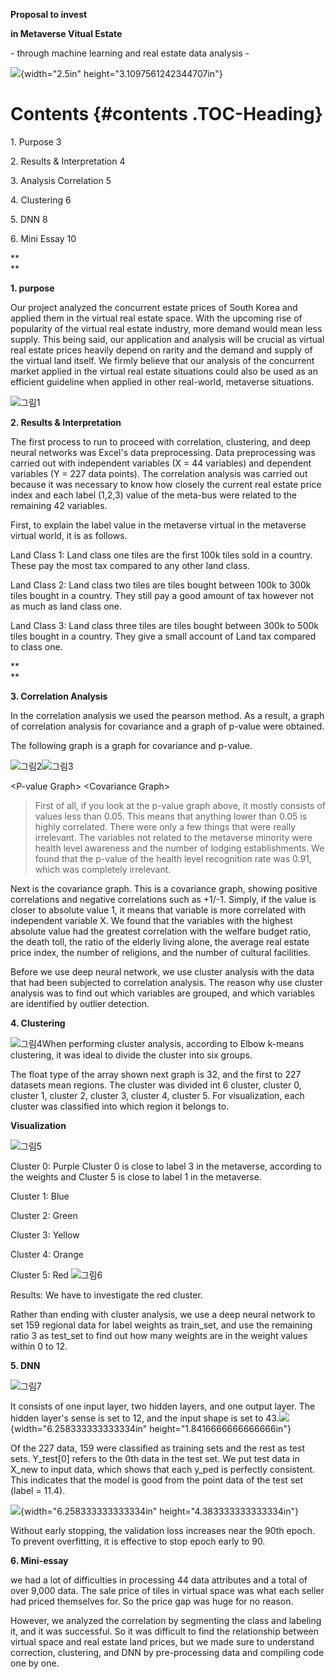 **Proposal to invest**

**in Metaverse Vitual Estate**

\- through machine learning and real estate data analysis -

![](media/image1.png){width="2.5in" height="3.1097561242344707in"}

# **Contents** {#contents .TOC-Heading}

1\. Purpose 3

2\. Results & Interpretation 4

3\. Analysis Correlation 5

4\. Clustering 6

5\. DNN 8

6\. Mini Essay 10

**\
**

**1. purpose**

Our project analyzed the concurrent estate prices of South Korea and
applied them in the virtual real estate space. With the upcoming rise of
popularity of the virtual real estate industry, more demand would mean
less supply. This being said, our application and analysis will be
crucial as virtual real estate prices heavily depend on rarity and the
demand and supply of the virtual land itself. We firmly believe that our
analysis of the concurrent market applied in the virtual real estate
situations could also be used as an efficient guideline when applied in
other real-world, metaverse situations.

![그림1](https://user-images.githubusercontent.com/86938974/156714142-ba881c4a-8a59-424a-8168-fc23c9ddfd6f.png)

**2. Results & Interpretation**

The first process to run to proceed with correlation, clustering, and
deep neural networks was Excel\'s data preprocessing. Data preprocessing
was carried out with independent variables (X = 44 variables) and
dependent variables (Y = 227 data points). The correlation analysis was
carried out because it was necessary to know how closely the current
real estate price index and each label (1,2,3) value of the meta-bus
were related to the remaining 42 variables.

First, to explain the label value in the metaverse virtual in the
metaverse virtual world, it is as follows.

Land Class 1: Land class one tiles are the first 100k tiles sold in a
country. These pay the most tax compared to any other land class.

Land Class 2: Land class two tiles are tiles bought between 100k to 300k
tiles bought in a country. They still pay a good amount of tax however
not as much as land class one.

Land Class 3: Land class three tiles are tiles bought between 300k to
500k tiles bought in a country. They give a small account of Land tax
compared to class one.

**\
**

**3. Correlation Analysis**

In the correlation analysis we used the pearson method. As a result, a
graph of correlation analysis for covariance and a graph of p-value were
obtained.

The following graph is a graph for covariance and p-value.

![그림2](https://user-images.githubusercontent.com/86938974/156714340-adccd53b-3100-4128-aa9c-1bb0eef75446.png)![그림3](https://user-images.githubusercontent.com/86938974/156714496-4dc8a8bd-737f-4c0b-b4f3-72fc49007e57.png)

\<P-value Graph\> \<Covariance Graph\>

> First of all, if you look at the p-value graph above, it mostly
> consists of values less than 0.05. This means that anything lower than
> 0.05 is highly correlated. There were only a few things that were
> really irrelevant. The variables not related to the metaverse minority
> were health level awareness and the number of lodging establishments.
> We found that the p-value of the health level recognition rate was
> 0.91, which was completely irrelevant.

Next is the covariance graph. This is a covariance graph, showing
positive correlations and negative correlations such as +1/-1. Simply,
if the value is closer to absolute value 1, it means that variable is
more correlated with independent variable X. We found that the variables
with the highest absolute value had the greatest correlation with the
welfare budget ratio, the death toll, the ratio of the elderly living
alone, the average real estate price index, the number of religions, and
the number of cultural facilities.

Before we use deep neural network, we use cluster analysis with the data
that had been subjected to correlation analysis. The reason why use
cluster analysis was to find out which variables are grouped, and which
variables are identified by outlier detection.

**4. Clustering**

![그림4](https://user-images.githubusercontent.com/86938974/156714575-853b60fe-ac68-4326-89b2-2f10fe2a76e7.png)When performing cluster analysis,
according to Elbow k-means clustering, it was ideal to divide the
cluster into six groups.

The float type of the array shown next graph is 32, and the first to 227
datasets mean regions. The cluster was divided int 6 cluster, cluster 0,
cluster 1, cluster 2, cluster 3, cluster 4, cluster 5. For
visualization, each cluster was classified into which region it belongs
to.

**Visualization**

![그림5](https://user-images.githubusercontent.com/86938974/156714677-8ec9547e-eadb-4c91-bdd2-34f6a4d39f80.png)

Cluster 0: Purple Cluster 0 is close to label 3 in the metaverse,
according to the weights and Cluster 5 is close to label 1 in the
metaverse.

Cluster 1: Blue

Cluster 2: Green

Cluster 3: Yellow

Cluster 4: Orange

Cluster 5: Red ![그림6](https://user-images.githubusercontent.com/86938974/156715040-967c2a78-54ed-4a3b-ae20-4dfbab9ea116.png)

Results: We have to investigate the red cluster.

Rather than ending with cluster analysis, we use a deep neural network
to set 159 regional data for label weights as train_set, and use the
remaining ratio 3 as test_set to find out how many weights are in the
weight values within 0 to 12.

**5. DNN**

![그림7](https://user-images.githubusercontent.com/86938974/156715139-8600309e-91c9-4c25-a73d-7003aa7cd641.png)

It consists of one input layer, two hidden layers, and one output layer.
The hidden layer\'s sense is set to 12, and the input shape is set to
43.![](media/image8.png){width="6.258333333333334in"
height="1.8416666666666666in"}

Of the 227 data, 159 were classified as training sets and the rest as
test sets. Y_test\[0\] refers to the 0th data in the test set. We put
test data in X_new to input data, which shows that each y_ped is
perfectly consistent. This indicates that the model is good from the
point data of the test set (label = 11.4).

![](media/image9.png){width="6.258333333333334in"
height="4.383333333333334in"}

Without early stopping, the validation loss increases near the 90th
epoch. To prevent overfitting, it is effective to stop epoch early to
90.

**6. Mini-essay**

we had a lot of difficulties in processing 44 data attributes and a
total of over 9,000 data. The sale price of tiles in virtual space was
what each seller had priced themselves for. So the price gap was huge
for no reason.

However, we analyzed the correlation by segmenting the class and
labeling it, and it was successful. So it was difficult to find the
relationship between virtual space and real estate land prices, but we
made sure to understand correction, clustering, and DNN by
pre-processing data and compiling code one by one.
